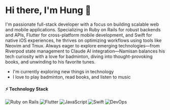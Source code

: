 # Hi there, I'm Hung 👋

I'm passionate full-stack developer with a focus on building scalable web and mobile applications. Specializing in Ruby on Rails for robust backends and APIs, Flutter for cross-platform mobile development, and Swift for native iOS experiences, he thrives on optimizing workflows using tools like Neovim and Tmux. Always eager to explore emerging technologies—from Riverpod state management to Claude AI integration—Namisan balances his tech curiosity with a love for badminton, diving into thought-provoking books, and unwinding to his favorite tunes.

- I'm currently exploring new things in technology
- I love to play badminton, read books, and listen to music

#### ⚡ Technology Stack
![Ruby on Rails](https://img.shields.io/badge/Ruby_on_Rails-CC0000?style=for-the-badge&logo=ruby-on-rails&logoColor=white "Ruby on Rails")
![Flutter](https://img.shields.io/badge/Flutter-02569B?style=for-the-badge&logo=flutter&logoColor=white "Flutter")
![JavaScript](https://img.shields.io/badge/JavaScript-F7DF1E?style=for-the-badge&logo=javascript&logoColor=000 "JavaScript")
![Swift](https://img.shields.io/badge/Swift-F54A2A?style=for-the-badge&logo=swift&logoColor=white "Swift")
![DevOps](https://img.shields.io/badge/DevOps-06569B?style=for-the-badge&logo=devops&logoColor=white "DevOps")

